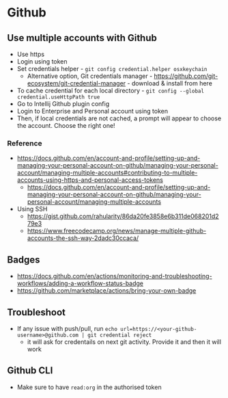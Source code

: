 # Github

## Use multiple accounts with Github

* Use https
* Login using token
* Set credentials helper - `git config credential.helper osxkeychain`
  * Alternative option, Git credentials manager - https://github.com/git-ecosystem/git-credential-manager - download & install from here 
* To cache credential for each local directory - `git config --global credential.useHttpPath true`
* Go to Intellij Github plugin config
* Login to Enterprise and Personal account using token
* Then, if local credentials are not cached, a prompt will appear to choose the account. Choose the right one!

### Reference

* https://docs.github.com/en/account-and-profile/setting-up-and-managing-your-personal-account-on-github/managing-your-personal-account/managing-multiple-accounts#contributing-to-multiple-accounts-using-https-and-personal-access-tokens
  * https://docs.github.com/en/account-and-profile/setting-up-and-managing-your-personal-account-on-github/managing-your-personal-account/managing-multiple-accounts
* Using SSH 
  * https://gist.github.com/rahularity/86da20fe3858e6b311de068201d279e3
  * https://www.freecodecamp.org/news/manage-multiple-github-accounts-the-ssh-way-2dadc30ccaca/

## Badges

* https://docs.github.com/en/actions/monitoring-and-troubleshooting-workflows/adding-a-workflow-status-badge
* https://github.com/marketplace/actions/bring-your-own-badge

## Troubleshoot

* If any issue with push/pull, run `echo url=https://<your-github-username>@github.com | git credential reject`
  * it will ask for credentails on next git activity. Provide it and then it will work

## Github CLI

* Make sure to have `read:org` in the authorised token
